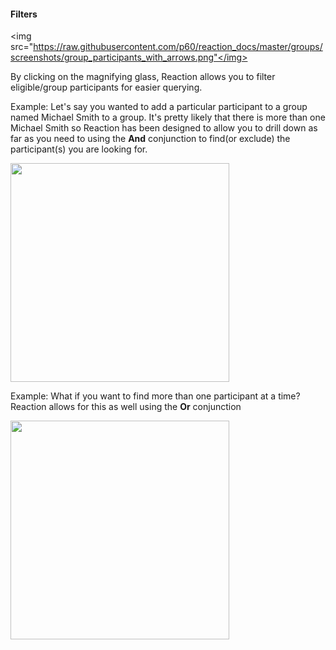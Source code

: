 #### Filters

<img src="https://raw.githubusercontent.com/p60/reaction_docs/master/groups/screenshots/group_participants_with_arrows.png"</img>

By clicking on the magnifying glass, Reaction allows you to filter eligible/group participants for easier querying.

Example: Let's say you wanted to add a particular participant to a group named Michael Smith to a group. It's pretty likely that there is more than one Michael Smith so Reaction has been designed to allow you to drill down as far as you need to using the **And** conjunction to find(or exclude) the participant(s) you are looking for.

<img src="https://raw.githubusercontent.com/p60/reaction_docs/master/groups/screenshots/And_example.png" height='350'></img>

Example: What if you want to find more than one participant at a time? Reaction allows for this as well using the **Or** conjunction

<img src="https://raw.githubusercontent.com/p60/reaction_docs/master/groups/screenshots/Or_example.png" height='350'></img>
